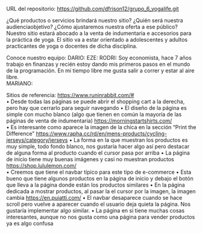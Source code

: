 URL del repositorio: https://github.com/dfrison12/grupo_6_yogalife.git 


¿Qué productos o servicios brindará nuestro sitio? ¿Quién será nuestra audienciaobjetivo? ¿Cómo ajustaremos nuestra oferta a ese público?
Nuestro sitio estará abocado a la venta de indumentaria e accesorios para la práctica de yoga.
El sitio va a estar orientado a adolescentes y adultos practicantes de yoga o docentes de dicha disciplina.

Conoce nuestro equipo:
DARIO:
EZE:
RODRI: Soy economista, hace 7 años trabajo en finanzas y recién estoy dando mis primeros pasos en el mundo de la programación. En mi tiempo libre me gusta salir a correr y estar al aire libre.  
MARIANO:

Sitios de referencia:
https://www.runinrabbit.com/#   
•   Desde todas las páginas se puede abrir el shopping cart a la derecha, pero hay que cerrarlo para seguir navegando
•   El diseño de la página es simple con mucho blanco (algo que tienen en común la mayoría de las páginas de venta de indumentaria)
https://morningstartshirts.com/  
•   Es interesante como aparece la imagen de la chica en la sección “Print the Difference”
https://www.rapha.cc/rd/en/mens-products/cycling-jerseys/category/jerseys
•   La forma en la que muestran los productos es muy simple, todo fondo blanco, nos gustaría hacer algo así pero destacar de alguna forma al producto cuando el cursor pasa por arriba
•   La página de inicio tiene muy buenas imágenes y casi no muestran productos
https://shop.lululemon.com/   
•   Creemos que tiene el navbar típico para este tipo de e-commerce
•   Esta bueno que tiene algunos productos en la página de inicio y debajo el botón que lleva a la página donde están los productos similares
•   En la página dedicada a mostrar productos, al pasar la el cursor por la imagen, la imagen cambia
https://en.puiatti.com/ 
•   El navbar desaparece cuando se hace scroll pero vuelve a aparecer cuando el usuario deja quieta la página. Nos gustaría implementar algo similar.
•   La página en si tiene muchas cosas interesantes, aunque no nos gusta como una página para vender productos ya es algo confusa

